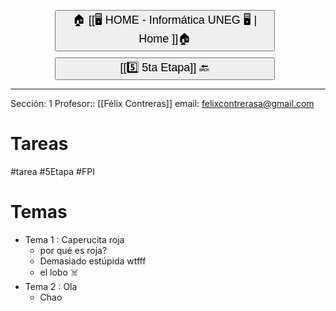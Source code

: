 
<button style="width:70%;  margin-left:14%; margin-bottom: 10px;"><p style="font-size:18px; margin: 0 10; "> 🏠 [[🖥️ HOME - Informática UNEG 🖥️ | Home ]]🏠 </p> </button>
<button style="width:70%;  margin-left:14%"><p style="font-size:18px; margin: 0 10; ">  [[5️⃣ 5ta Etapa]] 🔙 </p> </button>



---
Sección: 1
Profesor:: [[Félix Contreras]]
email: [felixcontrerasa@gmail.com](mailto:felixcontrerasa@gmail.com)

# Tareas 
#tarea #5Etapa #FPI

# Temas

- Tema 1 : Caperucita roja
	- por qué es roja?
	- Demasiado estúpida wtfff
	- el lobo ☠️
- Tema 2 : Ola 
	- Chao
